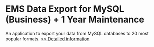 # EMS Data Export for MySQL (Business) + 1 Year Maintenance
An application to export your data from MySQL databases to 20 most popular formats.
[>> Detailed information](https://secure.shareit.com/shareit/product.html?productid=300067860&affiliateid=200057808)